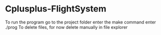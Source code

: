 # Cplusplus-FlightSystem

To run the program go to the project folder
enter the make command
enter ./prog
To delete files, for now delete manually in file explorer
